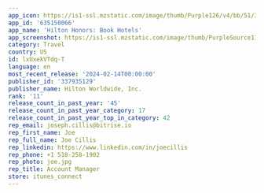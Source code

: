 ```yaml
---
app_icon: https://is1-ssl.mzstatic.com/image/thumb/Purple126/v4/bb/51/3e/bb513e14-ba68-153d-4d72-6a1dffc2d3ff/AppIcon-1x_U007emarketing-0-7-0-85-220.png/1024x1024bb.png
app_id: '635150066'
app_name: 'Hilton Honors: Book Hotels'
app_screenshot: https://is1-ssl.mzstatic.com/image/thumb/PurpleSource116/v4/a7/73/e9/a773e9d7-ef79-4fc5-d83c-e3f3b2372bbf/e65f7875-761f-43bb-a760-48b21b77cd54_0_APP_IPHONE_65_0.jpg/1242x2688bb.png
category: Travel
country: US
id: lxUxekVTdq-T
language: en
most_recent_release: '2024-02-14T00:00:00'
publisher_id: '337935129'
publisher_name: Hilton Worldwide, Inc.
rank: '11'
release_count_in_past_year: '45'
release_count_in_past_year_category: 17
release_count_in_past_year_top_in_category: 42
rep_email: joseph.cillis@bitrise.io
rep_first_name: Joe
rep_full_name: Joe Cillis
rep_linkedin: https://www.linkedin.com/in/joecillis
rep_phone: +1 518-258-1902
rep_photo: joe.jpg
rep_title: Account Manager
store: itunes_connect
---
```

